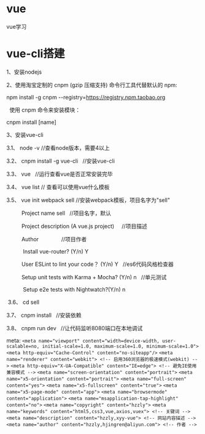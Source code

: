# vue
  vue学习

# vue-cli搭建

1、安装nodejs

2、使用淘宝定制的 cnpm (gzip 压缩支持) 命令行工具代替默认的 npm:

   npm install -g cnpm --registry=https://registry.npm.taobao.org
	 
   
   使用 cnpm 命令来安装模块：
	 
   cnpm install [name]
	 
   
3、安装vue-cli

  3.1、 node -v               //查看node版本，需要4以上
	
  3.2、 cnpm install -g vue-cli   //安装vue-cli
	
  3.3、 vue                   //运行查看vue是否正常安装完毕
	
  3.4、 vue list              // 查看可以使用vue什么模板
	
  3.5、 vue init webpack sell    //安装webpack模板，项目名字为"sell"
	
            Project name sell    //项目名字，默认
						
            Project description (A vue.js project)     //项目描述
						
            Author               //项目作者
						
            Install vue-router?  (Y/n)    Y
						
            User ESLint to lint your code？ (Y/n)  Y    //es6代码风格检查器
						
            Setup unit tests with Karma + Mocha? (Y/n)  n   //单元测试
						
            Setup e2e tests with Nightwatch?(Y/n)  n
						
  3.6、 cd sell
	
  3.7、 cnpm install   //安装依赖
	
  3.8、 cnpm run dev   //让代码监听8080端口在本地调试



meta:
    ```<meta name="viewport" content="width=device-width, user-scalable=no, initial-scale=1.0, maximum-scale=1.0, minimum-scale=1.0">```
    ```<meta http-equiv="Cache-Control" content="no-siteapp"/>```
    ```<meta name="renderer" content="webkit"> <!-- 启用360浏览器的极速模式(webkit) -->```
    ```<meta http-equiv="X-UA-Compatible" content="IE=edge"> <!-- 避免IE使用兼容模式 -->```
    ```<meta name="screen-orientation" content="portrait">```
    ```<meta name="x5-orientation" content="portrait">```
    ```<meta name="full-screen" content="yes">```
    ```<meta name="x5-fullscreen" content="true">```
    ```<meta name="x5-page-mode" content="app">```
    ```<meta name="browsermode" content="application">```
    ```<meta name="msapplication-tap-highlight" content="no">```
    ```<meta name="copyright" content="hzzly">```
    ```<meta name="keywords" content="html5,css3,vue,axios,vuex"> <!-- 关键词 -->```
    ```<meta name="description" content="hzzly,xyy-vue"> <!-- 网站内容描述 -->```
    ```<meta name="author" content="hzzly,hjingren@aliyun.com"> <!-- 作者 -->```

